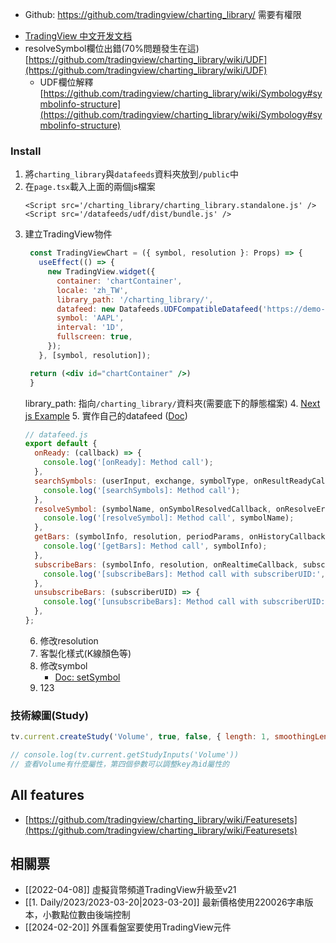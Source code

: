 
* Github: https://github.com/tradingview/charting_library/ 需要有權限
- [TradingView 中文开发文档](https://aitrade.ga/books/tradingview/)
- resolveSymbol欄位出錯(70%問題發生在這) [https://github.com/tradingview/charting_library/wiki/UDF](https://github.com/tradingview/charting_library/wiki/UDF)
    - UDF欄位解釋 [https://github.com/tradingview/charting_library/wiki/Symbology#symbolinfo-structure](https://github.com/tradingview/charting_library/wiki/Symbology#symbolinfo-structure)
### Install
1. 將`charting_library`與`datafeeds`資料夾放到`/public`中
2. 在`page.tsx`載入上面的兩個js檔案
   ```tsx
   <Script src='/charting_library/charting_library.standalone.js' />
   <Script src='/datafeeds/udf/dist/bundle.js' />
	```
3. 建立TradingView物件
   ```jsx
	const TradingViewChart = ({ symbol, resolution }: Props) => {
	  useEffect(() => {
	    new TradingView.widget({
	      container: 'chartContainer',
	      locale: 'zh_TW',
	      library_path: '/charting_library/',
	      datafeed: new Datafeeds.UDFCompatibleDatafeed('https://demo-feed-data.tradingview.com'),
	      symbol: 'AAPL',
	      interval: '1D',
	      fullscreen: true,
	    });
	  }, [symbol, resolution]);

	return (<div id="chartContainer" />)
	}
	```
	library_path: 指向`/charting_library/`資料夾(需要底下的靜態檔案)
	4. [Next js Example](https://github.com/tradingview/charting-library-examples/blob/master/nextjs/components/TVChartContainer/index.tsx)
	5. 實作自己的datafeed ([Doc](https://www.tradingview.com/charting-library-docs/latest/tutorials/implement_datafeed_tutorial/Datafeed-Implementation))
	```js
	// datafeed.js
	export default {  
	  onReady: (callback) => {  
		console.log('[onReady]: Method call');  
	  },  
	  searchSymbols: (userInput, exchange, symbolType, onResultReadyCallback) => {  
		console.log('[searchSymbols]: Method call');  
	  },  
	  resolveSymbol: (symbolName, onSymbolResolvedCallback, onResolveErrorCallback, extension) => {  
	    console.log('[resolveSymbol]: Method call', symbolName);  
	  },  
	  getBars: (symbolInfo, resolution, periodParams, onHistoryCallback, onErrorCallback) => {  
		console.log('[getBars]: Method call', symbolInfo);  
	  },  
	  subscribeBars: (symbolInfo, resolution, onRealtimeCallback, subscriberUID, onResetCacheNeededCallback) => {  
		console.log('[subscribeBars]: Method call with subscriberUID:', subscriberUID);  
	  },  
	  unsubscribeBars: (subscriberUID) => {  
		console.log('[unsubscribeBars]: Method call with subscriberUID:', subscriberUID);  
	  },  
	};	   
	```
	6.  修改resolution
	7. 客製化樣式(K線顏色等)
	8. 修改symbol
	   * [Doc: setSymbol](https://www.tradingview.com/charting-library-docs/latest/api/interfaces/Charting_Library.IChartWidgetApi/#setsymbol)
	9. 123



### 技術線圖(Study)

```jsx
tv.current.createStudy('Volume', true, false, { length: 1, smoothingLength: 1 });

// console.log(tv.current.getStudyInputs('Volume')) 
// 查看Volume有什麼屬性，第四個參數可以調整key為id屬性的
```

## All features
- [https://github.com/tradingview/charting_library/wiki/Featuresets](https://github.com/tradingview/charting_library/wiki/Featuresets)


## 相關票
* [[2022-04-08]] 虛擬貨幣頻道TradingView升級至v21
* [[1. Daily/2023/2023-03-20|2023-03-20]] 最新價格使用220026字串版本，小數點位數由後端控制
* [[2024-02-20]] 外匯看盤室要使用TradingView元件